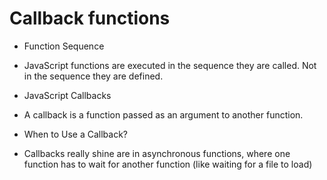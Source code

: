 # Callback functions

- Function Sequence
* JavaScript functions are executed in the sequence they are called. Not in the sequence they are defined.

- JavaScript Callbacks
* A callback is a function passed as an argument to another function.

- When to Use a Callback?
* Callbacks really shine are in asynchronous functions, where one function has to wait for another function (like waiting for a file to load)